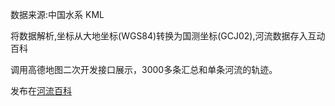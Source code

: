 数据来源:中国水系 KML

将数据解析,坐标从大地坐标(WGS84)转换为国测坐标(GCJ02),河流数据存入互动百科

调用高德地图二次开发接口展示，3000多条汇总和单条河流的轨迹。

发布在[河流百科](http://wiki.riverwatcher.org.cn/index.php?river)
